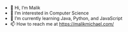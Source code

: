 - 👋 Hi, I’m Malik
- 👀 I’m interested in Computer Science
- 🌱 I’m currently learning Java, Python, and JavaScript
- 📫 How to reach me at https://malikmichael.com/

<!---
kilam2468/kilam2468 is a ✨ special ✨ repository because its `README.md` (this file) appears on your GitHub profile.
You can click the Preview link to take a look at your changes.
--->
